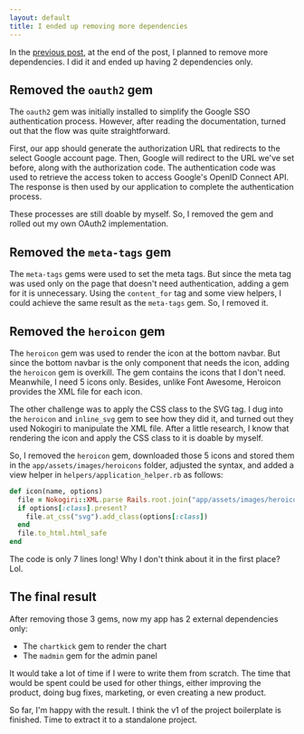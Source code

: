 ```yaml
---
layout: default
title: I ended up removing more dependencies
---
```


In the [previous post](/build-it-yourself), at the end of the post, I planned to remove more dependencies. I did it and ended up having 2 dependencies only.

## Removed the `oauth2` gem

The `oauth2` gem was initially installed to simplify the Google SSO authentication process. However, after reading the documentation, turned out that the flow was quite straightforward.

First, our app should generate the authorization URL that redirects to the select Google account page. Then, Google will redirect to the URL we've set before, along with the authorization code. The authentication code was used to retrieve the access token to access Google's OpenID Connect API. The response is then used by our application to complete the authentication process.

These processes are still doable by myself. So, I removed the gem and rolled out my own OAuth2 implementation.

## Removed the `meta-tags` gem

The `meta-tags` gems were used to set the meta tags. But since the meta tag was used only on the page that doesn't need authentication, adding a gem for it is unnecessary. Using the `content_for` tag and some view helpers, I could achieve the same result as the `meta-tags` gem. So, I removed it.

## Removed the `heroicon` gem

The `heroicon` gem was used to render the icon at the bottom navbar. But since the bottom navbar is the only component that needs the icon, adding the `heroicon` gem is overkill. The gem contains the icons that I don't need. Meanwhile, I need 5 icons only. Besides, unlike Font Awesome, Heroicon provides the XML file for each icon.

The other challenge was to apply the CSS class to the SVG tag. I dug into the `heroicon` and `inline_svg` gem to see how they did it, and turned out they used Nokogiri to manipulate the XML file. After a little research, I know that rendering the icon and apply the CSS class to it is doable by myself.

So, I removed the `heroicon` gem, downloaded those 5 icons and stored them in the `app/assets/images/heroicons` folder, adjusted the syntax, and added a view helper in `helpers/application_helper.rb` as follows:

```ruby
def icon(name, options)
  file = Nokogiri::XML.parse Rails.root.join("app/assets/images/heroicons/#{name}.svg")
  if options[:class].present?
    file.at_css("svg").add_class(options[:class])
  end
  file.to_html.html_safe
end
```

The code is only 7 lines long! Why I don't think about it in the first place? Lol.

## The final result

After removing those 3 gems, now my app has 2 external dependencies only:
- The `chartkick` gem to render the chart
- The `madmin` gem for the admin panel

It would take a lot of time if I were to write them from scratch. The time that would be spent could be used for other things, either improving the product, doing bug fixes, marketing, or even creating a new product.

So far, I'm happy with the result. I think the v1 of the project boilerplate is finished. Time to extract it to a standalone project.
